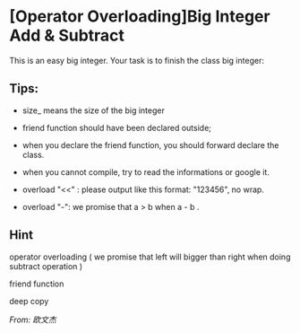 # [Operator Overloading]Big Integer Add & Subtract

This is an easy big integer. Your task is to finish the class big integer:

 

## Tips:

* size_ means the size of  the big integer

* friend function should have been declared outside;

* when you declare the friend function, you should forward declare the class.

* when you cannot compile, try to read the informations or google it.

* overload "<<" : please output like this format: "123456", no wrap.

* overload "-": we promise that a > b when a - b .

## Hint
operator overloading ( we promise that left will bigger than right when doing subtract operation )

friend function

deep copy

*From: 欧文杰*
